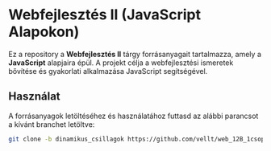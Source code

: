 # Webfejlesztés II (JavaScript Alapokon)

Ez a repository a **Webfejlesztés II** tárgy forrásanyagait tartalmazza, amely a **JavaScript** alapjaira épül. A projekt célja a webfejlesztési ismeretek bővítése és gyakorlati alkalmazása JavaScript segítségével.

## Használat

A forrásanyagok letöltéséhez és használatához futtasd az alábbi parancsot a kívánt branchet letöltve:

```bash
git clone -b dinamikus_csillagok https://github.com/vellt/web_12B_1csop_forrasok.git
```
